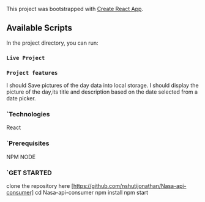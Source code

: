 This project was bootstrapped with [Create React App](https://github.com/facebook/create-react-app).

## Available Scripts

In the project directory, you can run:

### `Live Project`

### `Project features`

I should Save pictures of the day data into local storage.
I should display the picture of the day,its title and description based on the date selected from a date picker.

### `Technologies

React

### `Prerequisites

NPM
NODE

### `GET STARTED

clone the repository here [https://github.com/nshutijonathan/Nasa-api-consumer]
cd Nasa-api-consumer
npm install
npm start
